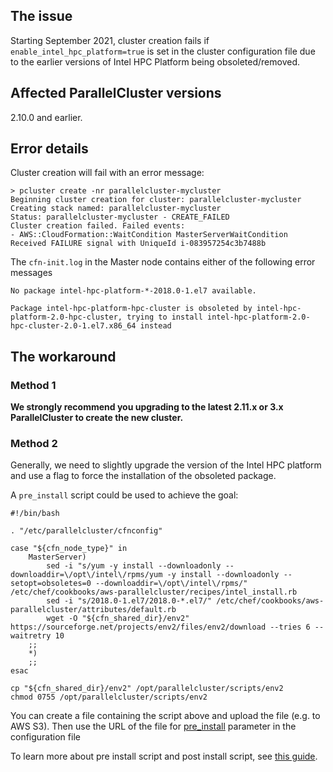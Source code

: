 ## The issue

Starting September 2021, cluster creation fails if `enable_intel_hpc_platform=true` is set in the cluster configuration file due to the earlier versions of Intel HPC Platform being obsoleted/removed. 

## Affected ParallelCluster versions

2.10.0 and earlier.

## Error details

Cluster creation will fail with an error message:

```
> pcluster create -nr parallelcluster-mycluster
Beginning cluster creation for cluster: parallelcluster-mycluster
Creating stack named: parallelcluster-mycluster
Status: parallelcluster-mycluster - CREATE_FAILED
Cluster creation failed. Failed events:
- AWS::CloudFormation::WaitCondition MasterServerWaitCondition Received FAILURE signal with UniqueId i-083957254c3b7488b
```

The `cfn-init.log` in the Master node contains either of the following error messages

```
No package intel-hpc-platform-*-2018.0-1.el7 available.
```
```
Package intel-hpc-platform-hpc-cluster is obsoleted by intel-hpc-platform-2.0-hpc-cluster, trying to install intel-hpc-platform-2.0-hpc-cluster-2.0-1.el7.x86_64 instead
```

## The workaround
### Method 1
**We strongly recommend you upgrading to the latest 2.11.x or 3.x ParallelCluster to create the new cluster.**
### Method 2
Generally, we need to slightly upgrade the version of the Intel HPC platform and use a flag to force the installation of the obsoleted package. 

A `pre_install` script could be used to achieve the goal:
```
#!/bin/bash
​
. "/etc/parallelcluster/cfnconfig"
​
case "${cfn_node_type}" in
    MasterServer)
        sed -i "s/yum -y install --downloadonly --downloaddir=\/opt\/intel\/rpms/yum -y install --downloadonly --setopt=obsoletes=0 --downloaddir=\/opt\/intel\/rpms/" /etc/chef/cookbooks/aws-parallelcluster/recipes/intel_install.rb
        sed -i "s/2018.0-1.el7/2018.0-*.el7/" /etc/chef/cookbooks/aws-parallelcluster/attributes/default.rb
        wget -O "${cfn_shared_dir}/env2" https://sourceforge.net/projects/env2/files/env2/download --tries 6 --waitretry 10
    ;;
    *)
    ;;
esac

cp "${cfn_shared_dir}/env2" /opt/parallelcluster/scripts/env2
chmod 0755 /opt/parallelcluster/scripts/env2
```
You can create a file containing the script above and upload the file (e.g. to AWS S3).
Then use the URL of the file for [pre_install](https://docs.aws.amazon.com/parallelcluster/latest/ug/cluster-definition.html#pre-install) parameter in the configuration file

To learn more about pre install script and post install script, see [this guide](https://docs.aws.amazon.com/parallelcluster/latest/ug/pre_post_install.html).